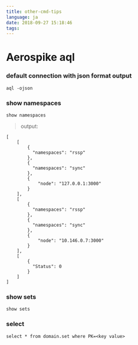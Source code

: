 ```yaml
---
title: other-cmd-tips
language: ja
date: 2018-09-27 15:18:46
tags:
---
```



# Aerospike aql

### default connection with json format output
`aql -ojson`

### show namespaces
`show namespaces`

> output:

```
[
    [
        {
          "namespaces": "rssp"
        },
        {
          "namespaces": "sync"
        },
        {
            "node": "127.0.0.1:3000"
        }
    ],
    [
        {
          "namespaces": "rssp"
        },
        {
          "namespaces": "sync"
        },
        {
            "node": "10.146.0.7:3000"
        }
    ],
    [
        {
          "Status": 0
        }
    ]
]

```

### show sets
`show sets`

### select
`select * from domain.set where PK=<key value>`
